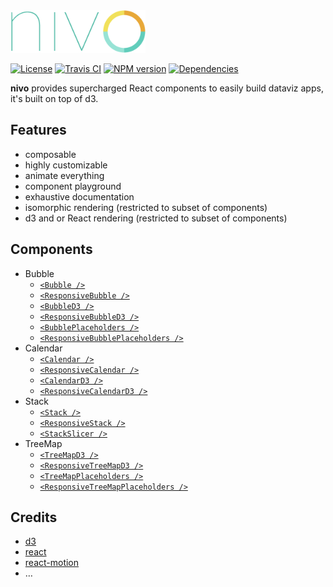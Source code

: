 <img alt="nivo" src="https://raw.githubusercontent.com/plouc/nivo/master/nivo.png" width="216" height="68" />

[![License][license-image]][license-url]
[![Travis CI][travis-image]][travis-url]
[![NPM version][npm-image]][npm-url]
[![Dependencies][gemnasium-image]][gemnasium-url]

**nivo** provides supercharged React components to easily build dataviz apps, it's built on top of d3.

## Features

- composable
- highly customizable
- animate everything
- component playground
- exhaustive documentation
- isomorphic rendering (restricted to subset of components)
- d3 and or React rendering (restricted to subset of components)

## Components

- Bubble
    - [`<Bubble />`](https://plouc.github.io/nivo/#/bubble/react)
    - [`<ResponsiveBubble />`](https://plouc.github.io/nivo/#/bubble/react)
    - [`<BubbleD3 />`](https://plouc.github.io/nivo/#/bubble/d3)
    - [`<ResponsiveBubbleD3 />`](https://plouc.github.io/nivo/#/bubble/d3)
    - [`<BubblePlaceholders />`](https://plouc.github.io/nivo/#/bubble/placeholders)
    - [`<ResponsiveBubblePlaceholders />`](https://plouc.github.io/nivo/#/bubble/placeholders)
- Calendar
    - [`<Calendar />`](https://plouc.github.io/nivo/#/calendar/react)
    - [`<ResponsiveCalendar />`](https://plouc.github.io/nivo/#/calendar/react)
    - [`<CalendarD3 />`](https://plouc.github.io/nivo/#/calendar/d3)
    - [`<ResponsiveCalendarD3 />`](https://plouc.github.io/nivo/#/calendar/d3)
- Stack
    - [`<Stack />`](https://plouc.github.io/nivo/#/stack)
    - [`<ResponsiveStack />`](https://plouc.github.io/nivo/#/stack)
    - [`<StackSlicer />`](https://plouc.github.io/nivo/#/stack)
- TreeMap
    - [`<TreeMapD3 />`](https://plouc.github.io/nivo/#/treemap/d3)
    - [`<ResponsiveTreeMapD3 />`](https://plouc.github.io/nivo/#/treemap/d3)
    - [`<TreeMapPlaceholders />`](https://plouc.github.io/nivo/#/treemap/placeholders)
    - [`<ResponsiveTreeMapPlaceholders />`](https://plouc.github.io/nivo/#/treemap/placeholders)


## Credits

- [d3](https://d3js.org/)
- [react](https://facebook.github.io/react/)
- [react-motion](https://github.com/chenglou/react-motion)
- …


[license-image]: https://img.shields.io/github/license/plouc/nivo.svg?style=flat-square
[license-url]: https://github.com/plouc/nivo/blob/master/LICENSE.md
[npm-image]: https://img.shields.io/npm/v/nivo.svg?style=flat-square
[npm-url]: https://www.npmjs.com/package/nivo
[travis-image]: https://img.shields.io/travis/plouc/nivo.svg?style=flat-square
[travis-url]: https://travis-ci.org/plouc/nivo
[gemnasium-image]: https://img.shields.io/gemnasium/plouc/nivo.svg?style=flat-square
[gemnasium-url]: https://gemnasium.com/plouc/nivo
